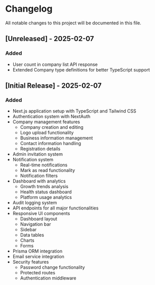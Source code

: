 # Changelog

All notable changes to this project will be documented in this file.

## [Unreleased] - 2025-02-07

### Added
- User count in company list API response
- Extended Company type definitions for better TypeScript support

## [Initial Release] - 2025-02-07

### Added
- Next.js application setup with TypeScript and Tailwind CSS
- Authentication system with NextAuth
- Company management features
  - Company creation and editing
  - Logo upload functionality
  - Business information management
  - Contact information handling
  - Registration details
- Admin invitation system
- Notification system
  - Real-time notifications
  - Mark as read functionality
  - Notification filters
- Dashboard with analytics
  - Growth trends analysis
  - Health status dashboard
  - Platform usage analytics
- Audit logging system
- API endpoints for all major functionalities
- Responsive UI components
  - Dashboard layout
  - Navigation bar
  - Sidebar
  - Data tables
  - Charts
  - Forms
- Prisma ORM integration
- Email service integration
- Security features
  - Password change functionality
  - Protected routes
  - Authentication middleware